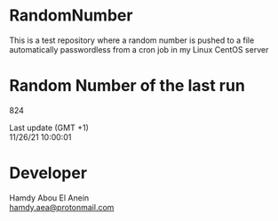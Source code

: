 # RandomNumber    
This is a test repository where a random number is pushed to a file automatically passwordless from a cron job in my Linux CentOS server    
# Random Number of the last run   
824
      
Last update (GMT +1)    
11/26/21 10:00:01
# Developer    
Hamdy Abou El Anein   
hamdy.aea@protonmail.com
